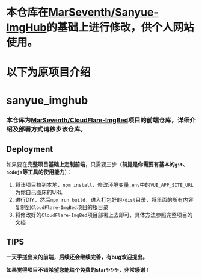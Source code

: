 # 本仓库在[MarSeventh/Sanyue-ImgHub](https://github.com/MarSeventh/Sanyue-ImgHub)的基础上进行修改，供个人网站使用。
# 以下为原项目介绍

# sanyue_imghub

### 本仓库为[MarSeventh/CloudFlare-ImgBed](https://github.com/MarSeventh/CloudFlare-ImgBed)项目的前端仓库，详细介绍及部署方式请移步该仓库。

## Deployment

如果要在**完整项目基础上定制前端**，只需要三步（**前提是你需要有基本的`git`、`nodejs`等工具的使用能力**）：

1. 将该项目拉到本地，`npm install`，修改环境变量`.env`中的`VUE_APP_SITE_URL`为你自己图床的URL
2. 进行DIY，然后`npm run build`，进入打包好的`/dist`目录，将里面的所有内容复制到`CloudFlare-ImgBed`项目的根目录
3. 将修改好的`CloudFlare-ImgBed`项目部署上去即可，具体方法参照完整项目的文档

## TIPS

**一天手搓出来的前端，后续还会继续完善，有bug欢迎提出。**

**如果觉得项目不错希望您能给个免费的star✨✨✨，非常感谢！**
